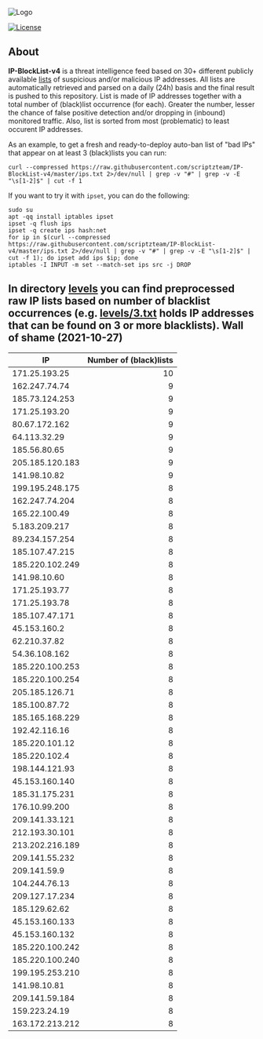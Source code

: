 ![Logo](https://i.imgur.com/PyKLAe7.png)

[![License](https://img.shields.io/badge/license-The_Unlicense-red.svg)](https://unlicense.org/)

About
----

**IP-BlockList-v4** is a threat intelligence feed based on 30+ different publicly available [lists](https://github.com/stamparm/maltrail) of suspicious and/or malicious IP addresses. All lists are automatically retrieved and parsed on a daily (24h) basis and the final result is pushed to this repository. List is made of IP addresses together with a total number of (black)list occurrence (for each). Greater the number, lesser the chance of false positive detection and/or dropping in (inbound) monitored traffic. Also, list is sorted from most (problematic) to least occurent IP addresses.

As an example, to get a fresh and ready-to-deploy auto-ban list of "bad IPs" that appear on at least 3 (black)lists you can run:

```
curl --compressed https://raw.githubusercontent.com/scriptzteam/IP-BlockList-v4/master/ips.txt 2>/dev/null | grep -v "#" | grep -v -E "\s[1-2]$" | cut -f 1
```

If you want to try it with `ipset`, you can do the following:

```
sudo su
apt -qq install iptables ipset
ipset -q flush ips
ipset -q create ips hash:net
for ip in $(curl --compressed https://raw.githubusercontent.com/scriptzteam/IP-BlockList-v4/master/ips.txt 2>/dev/null | grep -v "#" | grep -v -E "\s[1-2]$" | cut -f 1); do ipset add ips $ip; done
iptables -I INPUT -m set --match-set ips src -j DROP
```

In directory [levels](levels) you can find preprocessed raw IP lists based on number of blacklist occurrences (e.g. [levels/3.txt](levels/3.txt) holds IP addresses that can be found on 3 or more blacklists).
Wall of shame (2021-10-27)
----

|IP|Number of (black)lists|
|---|--:|
171.25.193.25|10
162.247.74.74|9
185.73.124.253|9
171.25.193.20|9
80.67.172.162|9
64.113.32.29|9
185.56.80.65|9
205.185.120.183|9
141.98.10.82|9
199.195.248.175|8
162.247.74.204|8
165.22.100.49|8
5.183.209.217|8
89.234.157.254|8
185.107.47.215|8
185.220.102.249|8
141.98.10.60|8
171.25.193.77|8
171.25.193.78|8
185.107.47.171|8
45.153.160.2|8
62.210.37.82|8
54.36.108.162|8
185.220.100.253|8
185.220.100.254|8
205.185.126.71|8
185.100.87.72|8
185.165.168.229|8
192.42.116.16|8
185.220.101.12|8
185.220.102.4|8
198.144.121.93|8
45.153.160.140|8
185.31.175.231|8
176.10.99.200|8
209.141.33.121|8
212.193.30.101|8
213.202.216.189|8
209.141.55.232|8
209.141.59.9|8
104.244.76.13|8
209.127.17.234|8
185.129.62.62|8
45.153.160.133|8
45.153.160.132|8
185.220.100.242|8
185.220.100.240|8
199.195.253.210|8
141.98.10.81|8
209.141.59.184|8
159.223.24.19|8
163.172.213.212|8
